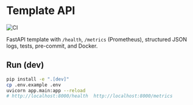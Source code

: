 # Template API

![CI](https://github.com/KrippaNandhini/template-api/actions/workflows/ci.yml/badge.svg)

FastAPI template with `/health`, `/metrics` (Prometheus), structured JSON logs, tests, pre-commit, and Docker.

## Run (dev)
```bash
pip install -e ".[dev]"
cp .env.example .env
uvicorn app.main:app --reload
# http://localhost:8000/health  http://localhost:8000/metrics
